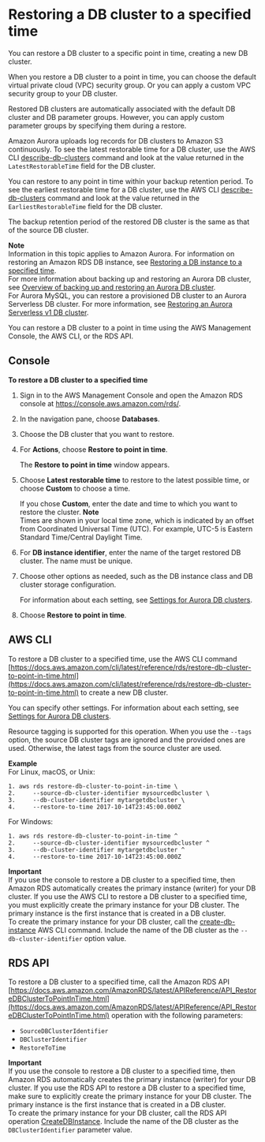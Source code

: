# Restoring a DB cluster to a specified time<a name="aurora-pitr"></a>

You can restore a DB cluster to a specific point in time, creating a new DB cluster\.

When you restore a DB cluster to a point in time, you can choose the default virtual private cloud \(VPC\) security group\. Or you can apply a custom VPC security group to your DB cluster\.

Restored DB clusters are automatically associated with the default DB cluster and DB parameter groups\. However, you can apply custom parameter groups by specifying them during a restore\.

Amazon Aurora uploads log records for DB clusters to Amazon S3 continuously\. To see the latest restorable time for a DB cluster, use the AWS CLI [describe\-db\-clusters](https://docs.aws.amazon.com/cli/latest/reference/rds/describe-db-clusters.html) command and look at the value returned in the `LatestRestorableTime` field for the DB cluster\.

You can restore to any point in time within your backup retention period\. To see the earliest restorable time for a DB cluster, use the AWS CLI [describe\-db\-clusters](https://docs.aws.amazon.com/cli/latest/reference/rds/describe-db-clusters.html) command and look at the value returned in the `EarliestRestorableTime` field for the DB cluster\.

The backup retention period of the restored DB cluster is the same as that of the source DB cluster\.

**Note**  
Information in this topic applies to Amazon Aurora\. For information on restoring an Amazon RDS DB instance, see [Restoring a DB instance to a specified time](https://docs.aws.amazon.com/AmazonRDS/latest/UserGuide/USER_PIT.html)\.  
For more information about backing up and restoring an Aurora DB cluster, see [Overview of backing up and restoring an Aurora DB cluster](Aurora.Managing.Backups.md)\.  
For Aurora MySQL, you can restore a provisioned DB cluster to an Aurora Serverless DB cluster\. For more information, see [Restoring an Aurora Serverless v1 DB cluster](aurora-serverless.restorefromsnapshot.md)\.

You can restore a DB cluster to a point in time using the AWS Management Console, the AWS CLI, or the RDS API\.

## Console<a name="aurora-pitr.CON"></a>

**To restore a DB cluster to a specified time**

1. Sign in to the AWS Management Console and open the Amazon RDS console at [https://console\.aws\.amazon\.com/rds/](https://console.aws.amazon.com/rds/)\.

1. In the navigation pane, choose **Databases**\.

1. Choose the DB cluster that you want to restore\.

1. For **Actions**, choose **Restore to point in time**\.

   The **Restore to point in time** window appears\.

1. Choose **Latest restorable time** to restore to the latest possible time, or choose **Custom** to choose a time\.

   If you chose **Custom**, enter the date and time to which you want to restore the cluster\.
**Note**  
Times are shown in your local time zone, which is indicated by an offset from Coordinated Universal Time \(UTC\)\. For example, UTC\-5 is Eastern Standard Time/Central Daylight Time\.

1. For **DB instance identifier**, enter the name of the target restored DB cluster\. The name must be unique\.

1. Choose other options as needed, such as the DB instance class and DB cluster storage configuration\.

   For information about each setting, see [Settings for Aurora DB clusters](Aurora.CreateInstance.md#Aurora.CreateInstance.Settings)\.

1. Choose **Restore to point in time**\.

## AWS CLI<a name="aurora-pitr.CLI"></a>

To restore a DB cluster to a specified time, use the AWS CLI command [https://docs.aws.amazon.com/cli/latest/reference/rds/restore-db-cluster-to-point-in-time.html](https://docs.aws.amazon.com/cli/latest/reference/rds/restore-db-cluster-to-point-in-time.html) to create a new DB cluster\.

You can specify other settings\. For information about each setting, see [Settings for Aurora DB clusters](Aurora.CreateInstance.md#Aurora.CreateInstance.Settings)\.

Resource tagging is supported for this operation\. When you use the `--tags` option, the source DB cluster tags are ignored and the provided ones are used\. Otherwise, the latest tags from the source cluster are used\.

**Example**  
For Linux, macOS, or Unix:  

```
1. aws rds restore-db-cluster-to-point-in-time \
2.     --source-db-cluster-identifier mysourcedbcluster \
3.     --db-cluster-identifier mytargetdbcluster \
4.     --restore-to-time 2017-10-14T23:45:00.000Z
```
For Windows:  

```
1. aws rds restore-db-cluster-to-point-in-time ^
2.     --source-db-cluster-identifier mysourcedbcluster ^
3.     --db-cluster-identifier mytargetdbcluster ^
4.     --restore-to-time 2017-10-14T23:45:00.000Z
```

**Important**  
If you use the console to restore a DB cluster to a specified time, then Amazon RDS automatically creates the primary instance \(writer\) for your DB cluster\. If you use the AWS CLI to restore a DB cluster to a specified time, you must explicitly create the primary instance for your DB cluster\. The primary instance is the first instance that is created in a DB cluster\.   
To create the primary instance for your DB cluster, call the [create\-db\-instance](https://docs.aws.amazon.com/cli/latest/reference/rds/create-db-instance.html) AWS CLI command\. Include the name of the DB cluster as the `--db-cluster-identifier` option value\.

## RDS API<a name="aurora-pitr.API"></a>

To restore a DB cluster to a specified time, call the Amazon RDS API [https://docs.aws.amazon.com/AmazonRDS/latest/APIReference/API_RestoreDBClusterToPointInTime.html](https://docs.aws.amazon.com/AmazonRDS/latest/APIReference/API_RestoreDBClusterToPointInTime.html) operation with the following parameters:
+ `SourceDBClusterIdentifier`
+ `DBClusterIdentifier`
+ `RestoreToTime`

**Important**  
If you use the console to restore a DB cluster to a specified time, then Amazon RDS automatically creates the primary instance \(writer\) for your DB cluster\. If you use the RDS API to restore a DB cluster to a specified time, make sure to explicitly create the primary instance for your DB cluster\. The primary instance is the first instance that is created in a DB cluster\.   
To create the primary instance for your DB cluster, call the RDS API operation [ CreateDBInstance](https://docs.aws.amazon.com/AmazonRDS/latest/APIReference/API_CreateDBInstance.html)\. Include the name of the DB cluster as the `DBClusterIdentifier` parameter value\.